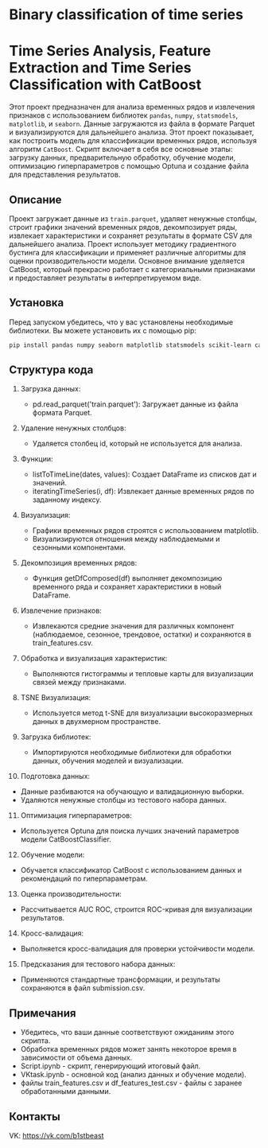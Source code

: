 # Binary classification of time series
# Time Series Analysis, Feature Extraction and Time Series Classification with CatBoost
Этот проект предназначен для анализа временных рядов и извлечения признаков с использованием библиотек `pandas`, `numpy`, `statsmodels`, `matplotlib`, и `seaborn`. Данные загружаются из файла в формате Parquet и визуализируются для дальнейшего анализа. Этот проект показывает, как построить модель для классификации временных рядов, используя алгоритм `CatBoost`. Скрипт включает в себя все основные этапы: загрузку данных, предварительную обработку, обучение модели, оптимизацию гиперпараметров с помощью Optuna и создание файла для представления результатов.
## Описание
Проект загружает данные из `train.parquet`, удаляет ненужные столбцы, строит графики значений временных рядов, декомпозирует ряды, извлекает характеристики и сохраняет результаты в формате CSV для дальнейшего анализа. Проект использует методику градиентного бустинга для классификации и применяет различные алгоритмы для оценки производительности модели. Основное внимание уделяется CatBoost, который прекрасно работает с категориальными признаками и предоставляет результаты в интерпретируемом виде.
## Установка
Перед запуском убедитесь, что у вас установлены необходимые библиотеки. Вы можете установить их с помощью pip:
```bash
pip install pandas numpy seaborn matplotlib statsmodels scikit-learn catboost optuna
```
## Структура кода

1. Загрузка данных:
   - pd.read_parquet('train.parquet'): Загружает данные из файла формата Parquet.

2. Удаление ненужных столбцов:
   - Удаляется столбец id, который не используется для анализа.

3. Функции:
   - listToTimeLine(dates, values): Создает DataFrame из списков дат и значений.
   - iteratingTimeSeries(i, df): Извлекает данные временных рядов по заданному индексу.

4. Визуализация:
   - Графики временных рядов строятся с использованием matplotlib.
   - Визуализируются отношения между наблюдаемыми и сезонными компонентами.

5. Декомпозиция временных рядов:
   - Функция getDfComposed(df) выполняет декомпозицию временного ряда и сохраняет характеристики в новый DataFrame.

6. Извлечение признаков:
   - Извлекаются средние значения для различных компонент (наблюдаемое, сезонное, трендовое, остатки) и сохраняются в train_features.csv.

7. Обработка и визуализация характеристик:
   - Выполняются гистограммы и тепловые карты для визуализации связей между признаками.

8. TSNE Визуализация:
   - Используется метод t-SNE для визуализации высокоразмерных данных в двухмерном пространстве.

9. Загрузка библиотек:
   - Импортируются необходимые библиотеки для обработки данных, обучения моделей и визуализации.

10. Подготовка данных:
   - Данные разбиваются на обучающую и валидационную выборки.
   - Удаляются ненужные столбцы из тестового набора данных.

11. Оптимизация гиперпараметров:
   - Используется Optuna для поиска лучших значений параметров модели CatBoostClassifier.

12. Обучение модели:
   - Обучается классификатор CatBoost с использованием данных и рекомендаций по гиперпараметрам.

13. Оценка производительности:
   - Рассчитывается AUC ROC, строится ROC-кривая для визуализации результатов.

14. Кросс-валидация:
   - Выполняется кросс-валидация для проверки устойчивости модели.

15. Предсказания для тестового набора данных:
   - Применяются стандартные трансформации, и результаты сохраняются в файл submission.csv.

## Примечания
- Убедитесь, что ваши данные соответствуют ожиданиям этого скрипта.
- Обработка временных рядов может занять некоторое время в зависимости от объема данных.
- Script.ipynb - скрипт, генерирующий итоговый файл.
- VKtask.ipynb - основной код (анализ данных и обучение модели).
- файлы train_features.csv и df_features_test.csv - файлы с заранее обработанными данными.

## Контакты
VK: https://vk.com/b1stbeast
